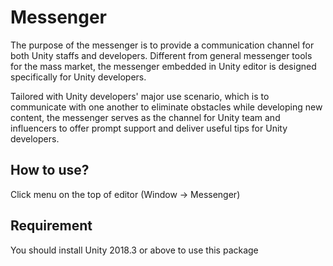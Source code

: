 # Messenger

The purpose of the messenger is to provide a communication channel for both Unity staffs and developers. Different from general messenger tools for the mass market, the messenger embedded in Unity editor is designed specifically for Unity developers. 

Tailored with Unity developers' major use scenario, which is to communicate with one another to eliminate obstacles while developing new content, the messenger serves as the channel for Unity team and influencers to offer prompt support and deliver useful tips for Unity developers.

## How to use?
Click menu on the top of editor (Window -> Messenger)

## Requirement
You should install Unity 2018.3 or above to use this package